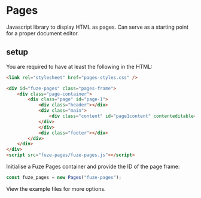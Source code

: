 # Pages
Javascript library to display HTML as pages. Can serve as a starting point for a proper document editor.

## setup
You are required to have at least the following in the HTML:
```html
<link rel="stylesheet" href="pages-styles.css" />

<div id="fuze-pages" class="pages-frame">
	<div class="page-container">
		<div class="page" id="page-1">
			<div class="header"></div>
			<div class="main">
				<div class="content" id="page1content" contenteditable="true">
			</div>
			</div>
			<div class="footer"></div>
		</div>
	</div>
</div>
<script src="fuze-pages/fuze-pages.js"></script>
```
Initialise a Fuze Pages container and provide the ID of the page frame:
```javascript
const fuze_pages = new Pages("fuze-pages");
```
View the example files for more options.
